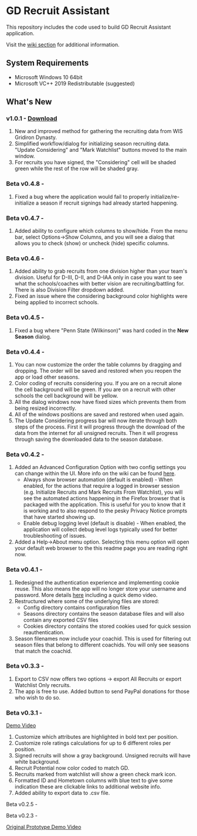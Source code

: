 # GD Recruit Assistant
This repository includes the code used to build GD Recruit Assistant application.

Visit the [wiki section](https://github.com/ebzimny01/gd-recruit/wiki) for additional information.

## System Requirements
* Microsoft Windows 10 64bit
* Microsoft VC++ 2019 Redistributable (suggested)

## What's New

### v1.0.1 - [Download](https://gdrecruit.s3.amazonaws.com/v1/gdrecruit.exe) 
1. New and improved method for gathering the recruiting data from WIS Gridiron Dynasty.
2. Simplified workflow/dialog for initializing season recruiting data. "Update Considering" and "Mark Watchlist" buttons moved to the main window.
3. For recruits you have signed, the "Considering" cell will be shaded green while the rest of the row will be shaded gray.

### Beta v0.4.8 - 
1. Fixed a bug where the application would fail to properly initialize/re-initialize a season if recruit signings had already started happening.

### Beta v0.4.7 - 
1. Added ability to configure which columns to show/hide. From the menu bar, select Options->Show Columns, and you will see a dialog that allows you to check (show) or uncheck (hide) specific columns.

### Beta v0.4.6 - 
1. Added ability to grab recruits from one division higher than your team's division. Useful for D-III, D-II, and D-IAA only in case you want to see what the schools/coaches with better vision are recruiting/battling for. There is also Division Filter dropdown added.
2. Fixed an issue where the considering background color highlights were being applied to incorrect schools.

### Beta v0.4.5 - 
1. Fixed a bug where "Penn State (Wilkinson)" was hard coded in the **New Season** dialog.

### Beta v0.4.4 - 
1. You can now customize the order the table columns by dragging and dropping. The order will be saved and restored when you reopen the app or load other seasons.
2. Color coding of recruits considering you. If you are on a recruit alone the cell background will be green. If you are on a recruit with other schools the cell background will be yellow.
3. All the dialog windows now have fixed sizes which prevents them from being resized incorrectly.
4. All of the windows positions are saved and restored when used again.
5. The Update Considering progress bar will now iterate through both steps of the process. First it will progress through the download of the data from the internet for all unsigned recruits. Then it will progress through saving the downloaded data to the season database.

### Beta v0.4.2 - 
1. Added an Advanced Configuration Option with two config settings you can change within the UI. More info on the wiki can be found [here](https://github.com/ebzimny01/gd-recruit/wiki/BETA-v0.4.2).
   * Always show browser automation (default is enabled) - When enabled, for the actions that require a logged in browser session (e.g. Initialize Recruits and Mark Recruits From Watchlist), you will see the automated actions happening in the Firefox browser that is packaged with the application. This is useful for you to know that it is working and to also respond to the pesky Privacy Notice prompts that have started showing up.
   * Enable debug logging level (default is disable) - When enabled, the application will collect debug level logs typically used for better troubleshooting of issues.
2. Added a Help->About menu option. Selecting this menu option will open your default web browser to the this readme page you are reading right now.

### Beta v0.4.1 - 
1. Redesigned the authentication experience and implementing cookie reuse. This also means the app will no longer store your username and password. More details [here](https://github.com/ebzimny01/gd-recruit/wiki/New-Auth-Process-in-BETA-v0.4.1) including a quick demo video.
2. Restructured where some of the underlying files are stored:
   * Config directory contains configuration files
   * Seasons directory contains the season database files and will also contain any exported CSV files
   * Cookies directory contains the stored cookies used for quick session reauthentication.
3. Season filenames now include your coachid. This is used for filtering out season files that belong to different coachids. You will only see seasons that match the coachid.

### Beta v0.3.3 - 
1. Export to CSV now offers two options -> export All Recruits or export Watchlist Only recruits.
2. The app is free to use. Added button to send PayPal donations for those who wish to do so.

### Beta v0.3.1 - 
[Demo Video](https://youtu.be/Bw7YjvAWvPU)
1. Customize which attributes are highlighted in bold text per position.
2. Customize role ratings calculations for up to 6 different roles per position.
3. Signed recruits will show a gray background. Unsigned recruits will have white background.
4. Recruit Potential now color coded to match GD.
5. Recruits marked from watchlist will show a green check mark icon.
6. Formatted ID and Hometown columns with blue text to give some indication these are clickable links to additional website info.
7. Added ability to export data to .csv file.

Beta v0.2.5 - 

Beta v0.2.3 - 

[Original Prototype Demo Video](https://youtu.be/rj0khucVjzc)
